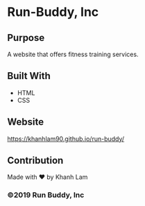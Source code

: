 # Run-Buddy, Inc

## Purpose
A website that offers fitness training services.

## Built With
* HTML
* CSS

## Website
https://khanhlam90.github.io/run-buddy/

## Contribution
Made with ❤️ by Khanh Lam

### ©️2019 Run Buddy, Inc
